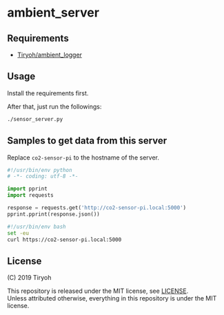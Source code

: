 # ambient_server

## Requirements

* [Tiryoh/ambient_logger](https://github.com/Tiryoh/ambient_logger)

## Usage

Install the requirements first.

After that, just run the followings:
```sh
./sensor_server.py
```

## Samples to get data from this server

Replace `co2-sensor-pi` to the hostname of the server.

```python
#!/usr/bin/env python
# -*- coding: utf-8 -*-

import pprint
import requests

response = requests.get('http://co2-sensor-pi.local:5000')
pprint.pprint(response.json())
```

```sh
#!/usr/bin/env bash
set -eu
curl https://co2-sensor-pi.local:5000
```

## License

(C) 2019 Tiryoh

This repository is released under the MIT license, see [LICENSE](./LICENSE).  
Unless attributed otherwise, everything in this repository is under the MIT license.
